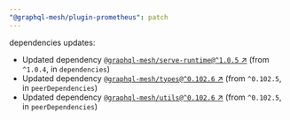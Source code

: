 ```yaml
---
"@graphql-mesh/plugin-prometheus": patch
---
```

dependencies updates:
  - Updated dependency [`@graphql-mesh/serve-runtime@^1.0.5` ↗︎](https://www.npmjs.com/package/@graphql-mesh/serve-runtime/v/1.0.5) (from `^1.0.4`, in `dependencies`)
  - Updated dependency [`@graphql-mesh/types@^0.102.6` ↗︎](https://www.npmjs.com/package/@graphql-mesh/types/v/0.102.6) (from `^0.102.5`, in `peerDependencies`)
  - Updated dependency [`@graphql-mesh/utils@^0.102.6` ↗︎](https://www.npmjs.com/package/@graphql-mesh/utils/v/0.102.6) (from `^0.102.5`, in `peerDependencies`)
